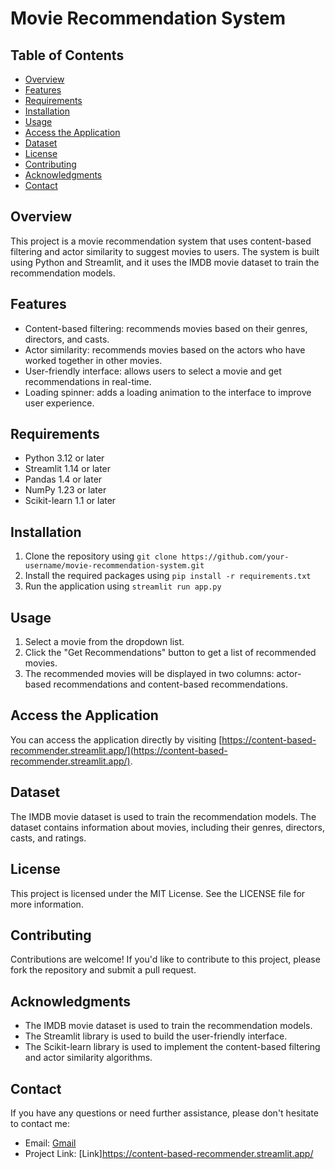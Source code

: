 # Movie Recommendation System

## Table of Contents

*   [Overview](#overview)
*   [Features](#features)
*   [Requirements](#requirements)
*   [Installation](#installation)
*   [Usage](#usage)
*   [Access the Application](#access-the-application)
*   [Dataset](#dataset)
*   [License](#license)
*   [Contributing](#contributing)
*   [Acknowledgments](#acknowledgments)
*   [Contact](#contact)

## Overview

This project is a movie recommendation system that uses content-based filtering and actor similarity to suggest movies to users. The system is built using Python and Streamlit, and it uses the IMDB movie dataset to train the recommendation models.

## Features

*   Content-based filtering: recommends movies based on their genres, directors, and casts.
*   Actor similarity: recommends movies based on the actors who have worked together in other movies.
*   User-friendly interface: allows users to select a movie and get recommendations in real-time.
*   Loading spinner: adds a loading animation to the interface to improve user experience.

## Requirements

*   Python 3.12 or later
*   Streamlit 1.14 or later
*   Pandas 1.4 or later
*   NumPy 1.23 or later
*   Scikit-learn 1.1 or later

## Installation

1.  Clone the repository using `git clone https://github.com/your-username/movie-recommendation-system.git`
2.  Install the required packages using `pip install -r requirements.txt`
3.  Run the application using `streamlit run app.py`

## Usage

1.  Select a movie from the dropdown list.
2.  Click the "Get Recommendations" button to get a list of recommended movies.
3.  The recommended movies will be displayed in two columns: actor-based recommendations and content-based recommendations.

## Access the Application

You can access the application directly by visiting [https://content-based-recommender.streamlit.app/](https://content-based-recommender.streamlit.app/).

## Dataset

The IMDB movie dataset is used to train the recommendation models. The dataset contains information about movies, including their genres, directors, casts, and ratings.

## License

This project is licensed under the MIT License. See the LICENSE file for more information.

## Contributing

Contributions are welcome! If you'd like to contribute to this project, please fork the repository and submit a pull request.

## Acknowledgments

*   The IMDB movie dataset is used to train the recommendation models.
*   The Streamlit library is used to build the user-friendly interface.
*   The Scikit-learn library is used to implement the content-based filtering and actor similarity algorithms.

## Contact

If you have any questions or need further assistance, please don't hesitate to contact me:

*   Email: [Gmail](mailto:jindalpratham68@gmail.com)
*   Project Link: [Link]<https://content-based-recommender.streamlit.app/>
